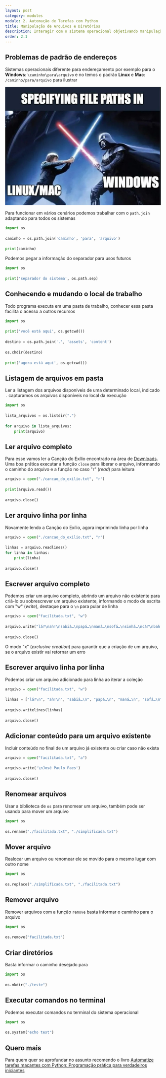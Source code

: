 ```yaml
---
layout: post
category: modules
modulo: 2. Automação de Tarefas com Python
title: Manipulação de Arquivos e Diretórios
description: Interagir com o sistema operacional objetivando manipulação de arquivos e diretórios para eventos como ler, criar, mover e excluir
order: 2.1
---
```


## Problemas de padrão de endereços

Sistemas operacionais diferente para endereçamento por exemplo para o **Windows**: `\caminho\para\arquivo` e no temos o padrão **Linux** e **Mac**: `/caminho/para/arquivo` para ilustrar

![Luta de sabres de luz](/assets/img/sep_path.jpg)

Para funcionar em vários cenários podemos trabalhar com o `path.join` adaptando para todos os sistemas

```python
import os

caminho = os.path.join('caminho', 'para', 'arquivo')

print(caminho)
```

Podemos pegar a informação do separador para usos futuros

```python
import os

print('separador do sistema', os.path.sep)
```

## Conhecendo e mudando o local de trabalho

Todo programa executa em uma pasta de trabalho, conhecer essa pasta facilita o acesso a outros recursos

```python
import os

print('você está aqui', os.getcwd())

destino = os.path.join('.', 'assets', 'content')

os.chdir(destino)

print('agora está aqui', os.getcwd())
```

## Listagem de arquivos em pasta

Ler a listagem dos arquivos disponíveis de uma determinado local, indicado `.` capturamos os arquivos disponíveis no local da execução

```python
import os

lista_arquivos = os.listdir(".")

for arquivo in lista_arquivos:
    print(arquivo)
```

## Ler arquivo completo

Para esse vamos ler a Canção do Exílio encontrado na área de [Downloads](/downloads). Uma boa prática executar a função `close` para liberar o arquivo, informando o caminho do arquivo e a função no caso "r" (_read_) para leitura

```python
arquivo = open("./cancao_do_exilio.txt", "r")

print(arquivo.read())

arquivo.close()
```

## Ler arquivo linha por linha

Novamente lendo a Canção do Exílio, agora imprimindo linha por linha

```python
arquivo = open("./cancao_do_exilio.txt", "r")

linhas = arquivo.readlines()
for linha in linhas:
    print(linha)

arquivo.close()
```

## Escrever arquivo completo

Podemos criar um arquivo completo, abrindo um arquivo não existente para criá-lo ou sobrescrever um arquivo existente, informando o modo de escrita com "w" (_write_), destaque para o `\n` para pular de linha

```python
arquivo = open("facilitada.txt", "w")

arquivo.write("lá?\nah!\nsabiá…\npapá…\nmaná…\nsofá…\nsinhá…\ncá?\nbah!")

arquivo.close()
```

O modo "x" (_exclusive creation_) para garantir que a criação de um arquivo, se o arquivo existir vai retornar um erro

## Escrever arquivo linha por linha

Podemos criar um arquivo adicionado para linha ao iterar a coleção

```python
arquivo = open("facilitada.txt", "w")

linhas = ["lá?\n", "ah!\n", "sabiá…\n", "papá…\n", "maná…\n", "sofá…\n", "sinhá…\n", "cá?\n", "bah!\n"]

arquivo.writelines(linhas)

arquivo.close()
```

## Adicionar conteúdo para um arquivo existente

Incluir conteúdo no final de um arquivo já existente ou criar caso não exista

```python
arquivo = open("facilitada.txt", "a")

arquivo.write('\nJosé Paulo Paes')

arquivo.close()
```

## Renomear arquivos

Usar a biblioteca de `os` para renomear um arquivo, também pode ser usando para mover um arquivo

```python
import os

os.rename("./facilitada.txt", "./simplificada.txt")
```

## Mover arquivo

Realocar um arquivo ou renomear ele se movido para o mesmo lugar com outro nome

```python
import os

os.replace("./simplificada.txt", "./facilitada.txt")
```

## Remover arquivo

Remover arquivos com a função `remove` basta informar o caminho para o arquivo

```python
import os

os.remove("facilitada.txt")
```

## Criar diretórios

Basta informar o caminho desejado para

```python
import os

os.mkdir("./teste")
```

## Executar comandos no terminal

Podemos executar comandos no terminal do sistema operacional

```python
import os

os.system("echo test")
```

## Quero mais

Para quem quer se aprofundar no assunto recomendo o livro [Automatize tarefas maçantes com Python: Programação prática para verdadeiros iniciantes](https://amzn.to/48jPESW)
